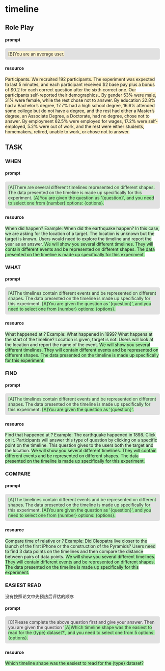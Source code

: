 # timeline

## Role Play

#### prompt

<div style="background-color: #e1e1e1; color: #333333; padding: 10px; border-radius: 5px;"><span style="background-color: #FFF2CC">[B]You are an average user.</span></div>

#### resource

<span style="background-color: #FFF2CC">Participants. We recruited 192 participants. The experiment was expected to last 5 minutes, and each participant received $2 base pay plus a bonus of $0.2 for each correct question after the sixth correct one. Our participants self-reported their demographics.. By gender 53% were male, 31% were female, while the rest chose not to answer. By education 32.8% had a Bachelor’s degree, 17.7% had a high school degree, 16.6% attended some college but do not have a degree, and the rest had either a Master’s degree, an Associate Degree, a Doctorate, had no degree, chose not to answer. By employment 62.5% were employed for wages, 17.2% were self-employed, 5.2% were out of work, and the rest were either students, homemakers, retired, unable to work, or chose not to answer.</span>

## TASK

### **WHEN**

#### prompt

<div style="background-color: #e1e1e1; color: #333333; padding: 10px; border-radius: 5px;"><span style="background-color: #cbf1ca">[A]There are several different timelines represented on different shapes. The data presented on the timeline is made up specifically for this experiment. </span><span style="background-color: #a8f0a7">[A]You are given the question as '{question}', and you need to select one from {number} options: {options}.</span></div>

#### resource

<span style="background-color: #cbf1ca">When did <event> happen? Example: When did the earthquake happen? In this case, we are asking for the location of a target. The location is unknown but the target is known. Users would need to explore the timeline and report the year as an answer.</span><span style="background-color: #a8f0a7"> We will show you several different timelines. They will contain different events and be represented on different shapes. The data presented on the timeline is made up specifically for this experiment.</span>

### WHAT

#### prompt

<div style="background-color: #e1e1e1; color: #333333; padding: 10px; border-radius: 5px;"><span style="background-color: #cbf1ca">[A]The timelines contain different events and be represented on different shapes. The data presented on the timeline is made up specifically for this experiment. </span><span style="background-color: #a8f0a7">[A]You are given the question as '{question}', and you need to select one from {number} options: {options}.</div></span>

#### resource

<span style="background-color: #cbf1ca">What happened at <time>? Example: What happened in 1999? What happens at the start of the timeline? Location is given, target is not. Users will look at the location and report the name of the event. </span><span style="background-color: #a8f0a7">We will show you several different timelines. They will contain different events and be represented on different shapes. The data presented on the timeline is made up specifically for this experiment.</span>

### FIND

#### prompt

<div style="background-color: #e1e1e1; color: #333333; padding: 10px; border-radius: 5px;"><span style="background-color: #cbf1ca">[A]The timelines contain different events and be represented on different shapes. The data presented on the timeline is made up specifically for this experiment. </span><span style="background-color: #a8f0a7">[A]You are given the question as '{question}'.</div></span>

#### resource

<span style="background-color: #cbf1ca">Find <event> that happened at <time>? Example: The earthquake happened in 1898. Click on it. Participants will answer this type of question by clicking on a specific point on the timeline. This question gives to the users both the target and the location. </span><span style="background-color: #a8f0a7">We will show you several different timelines. They will contain different events and be represented on different shapes. The data presented on the timeline is made up specifically for this experiment.</span>

### COMPARE

#### prompt

<div style="background-color: #e1e1e1; color: #333333; padding: 10px; border-radius: 5px;"><span style="background-color: #cbf1ca">[A]The timelines contain different events and be represented on different shapes. The data presented on the timeline is made up specifically for this experiment. </span><span style="background-color: #a8f0a7">[A]You are given the question as '{question}', and you need to select one from {number} options: {options}.</div></span>

#### resource

<span style="background-color: #cbf1ca">Compare time of <event1> relative <event2> or <event3>? Example: Did Cleopatra live closer to the launch of the first iPhone or the construction of the Pyramids? Users need to find 3 data points on the timelines and then compare the distance between pairs of data points. </span><span style="background-color: #a8f0a7">We will show you several different timelines. They will contain different events and be represented on different shapes. The data presented on the timeline is made up specifically for this experiment.</span>

### **EASIEST READ**

没有按照论文中先预热后评估的顺序

#### prompt

<div style="background-color: #e1e1e1; color: #333333; padding: 10px; border-radius: 5px;">[C]Please complete the above question first and give your answer. Then you are given the question '<span style="background-color: #a8f0a7">[A]Which timeline shape was the easiest to read for the {type} dataset?', and you need to select one from 5 options: {options}.</span></div>

#### resource

<span style="background-color: #a8f0a7">Which timeline shape was the easiest to read for the {type} dataset?</span>